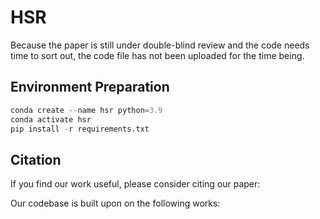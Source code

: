 # HSR

Because the paper is still under double-blind review and the code needs time to sort out, the code file has not been uploaded for the time being.

## Environment Preparation

```python
conda create --name hsr python=3.9
conda activate hsr
pip install -r requirements.txt
```
## Citation
If you find our work useful, please consider citing our paper:

Our codebase is built upon on the following works:
